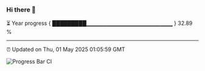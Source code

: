 ### Hi there 👋

⏳ Year progress { █████████▁▁▁▁▁▁▁▁▁▁▁▁▁▁▁▁▁▁▁▁▁ } 32.89 %

---

⏰ Updated on Thu, 01 May 2025 01:05:59 GMT

![Progress Bar CI](https://github.com/code-lakshay/GitHub-Actions-Demo/workflows/Progress%20Bar%20CI/badge.svg)

